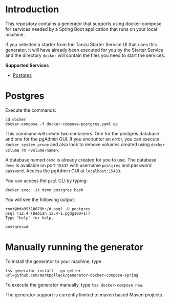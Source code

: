 # Introduction

This repository contains a generator that supports using docker-compose for services needed by a Spring Boot application that runs on your local machine.

If you selected a starter from the Tanzu Starter Service UI that uses this generator, it will have already been executed for you by the Starter Service and the directory `docker` will contain the files you need to start the services.

**Supported Services**
* [Postgres](#Postgres)

# Postgres

Execute the commands:

```
cd docker
docker-compose -f docker-compose-postgres.yaml up
```

This command will create two containers.  One for the postgres database and one for the pgAdmin GUI.  If you encounter an error, you can execute `docker system prune` and also look to remove volumes created using `docker volume rm <volume-name>`.

A database named `demo` is already created for you to use.  The database `demo` is available on port `15432` with username `postgres` and password `password`.  Access the pgAdmin GUI at `localhost:15433`.

You can access the `psql` CLI by typing:

```
docker exec -it demo_postgres bash
```

You will see the following output:

```
root@bda99318078b:/# psql -U postgres
psql (12.4 (Debian 12.4-1.pgdg100+1))
Type "help" for help.

postgres=#
```

# Manually running the generator

To install the generator to your machine, type

```
tss generator install --go-getter-url=github.com/markpollack/generator-docker-compose-spring
```

To execute the generator manually, type `tss docker-compose new`.

The generator support is currently limited to maven based Maven projects.